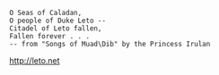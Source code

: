     O Seas of Caladan,
    O people of Duke Leto --
    Citadel of Leto fallen,
    Fallen forever . . .
    -- from "Songs of Muad\Dib" by the Princess Irulan

http://leto.net
